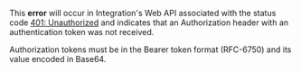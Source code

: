 This **error** will occur in Integration's Web API associated with the status code [401: Unauthorized](https://developer.mozilla.org/en-US/docs/Web/HTTP/Status/401) and indicates that an Authorization header with an authentication token was not received.

Authorization tokens must be in the Bearer token format (RFC-6750) and its value encoded in Base64.